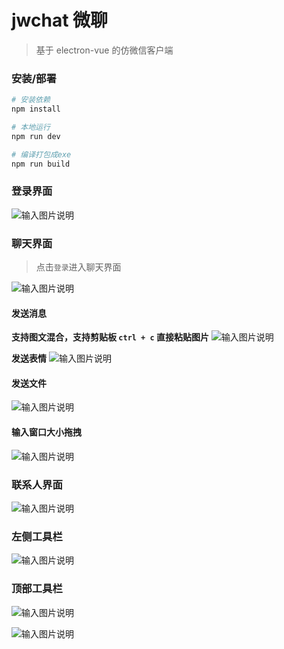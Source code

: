 # jwchat 微聊

> 基于 electron-vue 的仿微信客户端

### 安装/部署

``` bash
# 安装依赖
npm install

# 本地运行
npm run dev

# 编译打包成exe
npm run build

```
### 登录界面
![输入图片说明](https://images.gitee.com/uploads/images/2020/0812/165009_379e3728_4928216.gif "login.gif")

###  聊天界面

> 点击`登录`进入聊天界面

![输入图片说明](https://images.gitee.com/uploads/images/2020/0812/165526_7deb04e1_4928216.gif "chat.gif")


#### 发送消息
 **支持图文混合，支持剪贴板 `ctrl + c` 直接粘贴图片** 
![输入图片说明](https://images.gitee.com/uploads/images/2020/0812/170004_b1b4703f_4928216.png "屏幕截图.png")

 **发送表情** 
![输入图片说明](https://images.gitee.com/uploads/images/2020/0812/165709_0f1eda75_4928216.png "屏幕截图.png")

#### 发送文件
![输入图片说明](https://images.gitee.com/uploads/images/2020/0812/170129_e2de2951_4928216.png "屏幕截图.png")

#### 输入窗口大小拖拽
![输入图片说明](https://images.gitee.com/uploads/images/2020/0812/170251_01b8c5d9_4928216.png "屏幕截图.png")

### 联系人界面
![输入图片说明](https://images.gitee.com/uploads/images/2020/0812/170610_361f4ae6_4928216.png "屏幕截图.png")

### 左侧工具栏

![输入图片说明](https://images.gitee.com/uploads/images/2020/0812/170811_deadccff_4928216.gif "bar.gif")

### 顶部工具栏
![输入图片说明](https://images.gitee.com/uploads/images/2020/0812/171029_93618691_4928216.png "屏幕截图.png")

![输入图片说明](https://images.gitee.com/uploads/images/2020/0812/171229_02a3330f_4928216.png "屏幕截图.png")
